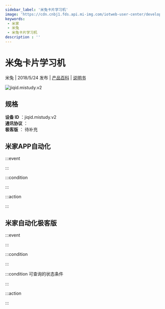 ```yaml
---
sidebar_label: '米兔卡片学习机'
image: 'https://cdn.cnbj1.fds.api.mi-img.com/iotweb-user-center/developer_1679067315638rVsKBDky.png?GalaxyAccessKeyId=AKVGLQWBOVIRQ3XLEW&Expires=9223372036854775807&Signature=Hua0swtfhmYLTItaju7exkMX5bg='
keywords: 
 - 米家
 - 米兔
 - 米兔卡片学习机
description : ''
---
```

# 米兔卡片学习机

米兔 | 2018/5/24 发布 | [产品百科](https://home.mi.com/webapp/content/baike/product/index.html?model=jiqid.mistudy.v2/) | [说明书](https://home.mi.com/views/introduction.html?model=jiqid.mistudy.v2&region=cn)

![jiqid.mistudy.v2](https://cdn.cnbj1.fds.api.mi-img.com/iotweb-user-center/developer_1679067315638rVsKBDky.png?GalaxyAccessKeyId=AKVGLQWBOVIRQ3XLEW&Expires=9223372036854775807&Signature=Hua0swtfhmYLTItaju7exkMX5bg=)

## 规格  
> 
**设备 ID** ：jiqid.mistudy.v2  
**通讯协议** ：  
**极客版**  ： 待补充 


## 米家APP自动化  

:::event  

:::

:::condition  

:::

:::action   

:::

## 米家自动化极客版  

:::event  

:::

:::condition  

:::

:::condition 可查询的状态条件  

:::

:::action  

:::

        
